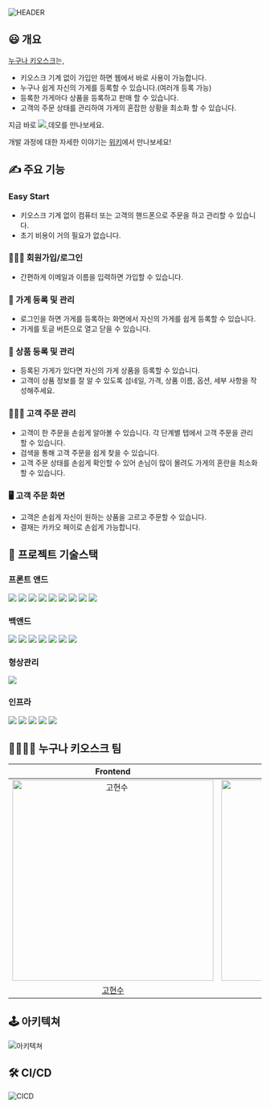 ![HEADER](https://user-images.githubusercontent.com/44064122/180398132-4a3d6328-f638-4d82-b4ab-22b1ae069af9.png)


## 😃 개요

[누구나 키오스크](https://www.everyonekiosk.com)는,

- 키오스크 기계 없이 가입만 하면 웹에서 바로 사용이 가능합니다.
- 누구나 쉽게 자신의 가게를 등록할 수 있습니다.(여러개 등록 가능)
- 등록한 가게마다 상품을 등록하고 판매 할 수 있습니다.
- 고객의 주문 상태를 관리하여 가게의 혼잡한 상황을 최소화 할 수 있습니다.

지금 바로
<a href="https://www.everyonekiosk.com">
<img src="https://img.shields.io/badge/누구나 키오스크-61DAFB?style=for-the-badge&logoColor=white" />
</a> 데모를 만나보세요.

개발 과정에 대한 자세한 이야기는 [위키](https://github.com/movie42/kiosk-frontend/wiki)에서 만나보세요!

## ✍️ 주요 기능

### Easy Start

- 키오스크 기계 없이 컴퓨터 또는 고객의 핸드폰으로 주문을 하고 관리할 수 있습니다.
- 초기 비용이 거의 필요가 없습니다.

### 🦸🏽‍♂️ 회원가입/로그인

- 간편하게 이메일과 이름을 입력하면 가입할 수 있습니다.

### 📇 가게 등록 및 관리

- 로그인을 하면 가게를 등록하는 화면에서 자신의 가게를 쉽게 등록할 수 있습니다.
- 가게를 토글 버튼으로 열고 닫을 수 있습니다.

### 🌽 상품 등록 및 관리

- 등록된 가게가 있다면 자신의 가게 상품을 등록할 수 있습니다.
- 고객이 상품 정보를 잘 알 수 있도록 섬네일, 가격, 상품 이름, 옵션, 세부 사항을 작성해주세요.

### 👨🏻‍🌾 고객 주문 관리

- 고객이 한 주문을 손쉽게 알아볼 수 있습니다. 각 단계별 텝에서 고객 주문을 관리 할 수 있습니다.
- 검색을 통해 고객 주문을 쉽게 찾을 수 있습니다.
- 고객 주문 상태를 손쉽게 확인할 수 있어 손님이 많이 몰려도 가게의 혼란을 최소화할 수 있습니다.

### 🖥 고객 주문 화면

- 고객은 손쉽게 자신이 원하는 상품을 고르고 주문할 수 있습니다.
- 결재는 카카오 페이로 손쉽게 가능합니다.

## 📀 프로젝트 기술스택

### 프론트 앤드

<img src="https://img.shields.io/badge/React-61DAFB?style=for-the-badge&logo=React&logoColor=white" />&nbsp;<img src="https://img.shields.io/badge/TypeScript-3178C6?style=for-the-badge&logo=TypeScript&logoColor=white" />
<img src="https://img.shields.io/badge/React Query-FF4154?style=for-the-badge&logo=React Query&logoColor=white" />&nbsp;<img src="https://img.shields.io/badge/Recoil-1414A0?style=for-the-badge&logo=Recoil&logoColor=white" />
<img src="https://img.shields.io/badge/FramerMotion-0055FF?style=for-the-badge&logo=Framer&logoColor=white" />&nbsp;<img src="https://img.shields.io/badge/StyledComponents-DB7093?style=for-the-badge&logo=Framer&logoColor=white" />&nbsp;<img src="https://img.shields.io/badge/Code gen-FAFAFA?style=for-the-badge&logo=Code gen&logoColor=white" />&nbsp;<img src="https://img.shields.io/badge/GraphQL-E10098?style=for-the-badge&logo=GraphQL&logoColor=white" />&nbsp;<img src="https://img.shields.io/badge/ReactHookForm-DB7093?style=for-the-badge&logo=ReactHookForm&logoColor=white" />

### 백앤드

<img src="https://img.shields.io/badge/NestJS-E0234E?style=for-the-badge&logo=NestJS&logoColor=white" />&nbsp;<img src="https://img.shields.io/badge/TypeScript-3178C6?style=for-the-badge&logo=TypeScript&logoColor=white" />&nbsp;<img src="https://img.shields.io/badge/jwt-3178C6?style=for-the-badge&logo=jwt&logoColor=white" />&nbsp;<img src="https://img.shields.io/badge/MySQL-4479A1?style=for-the-badge&logo=MySQL&logoColor=white" />&nbsp;<img src="https://img.shields.io/badge/GraphQL-E10098?style=for-the-badge&logo=GraphQL&logoColor=white" />&nbsp;<img src="https://img.shields.io/badge/Node.js 16.x-339933?style=for-the-badge&logo=Node.js&logoColor=white" />&nbsp;<img src="https://img.shields.io/badge/typeorm-262627?style=for-the-badge&logo=typeorm&logoColor=white" />

### 형상관리

<img src="https://img.shields.io/badge/Git-F05032?style=for-the-badge&logo=Git&logoColor=white">

### 인프라

<img src="https://img.shields.io/badge/Amazon EC2-FF9900?style=for-the-badge&logo=Amazon EC2&logoColor=white" />&nbsp;<img src="https://img.shields.io/badge/Amazon S3-569A31?style=for-the-badge&logo=Amazon S3&logoColor=white" />&nbsp;<img src="https://img.shields.io/badge/Ubuntu 20.x-E95420?style=for-the-badge&logo=Ubuntu&logoColor=white" />&nbsp;<img src="https://img.shields.io/badge/NGINX-009639?style=for-the-badge&logo=NGINX&logoColor=white" />&nbsp;<img src="https://img.shields.io/badge/GitHub Actions-2088FF?style=for-the-badge&logo=GitHub Actions&logoColor=white">

## 👨‍👩‍👧‍👧 누구나 키오스크 팀

|                                          Frontend                                          |                                          Frontend                                          |                                          Backend                                           |                                          Backend                                           |
| :----------------------------------------------------------------------------------------: | :----------------------------------------------------------------------------------------: | :----------------------------------------------------------------------------------------: | :----------------------------------------------------------------------------------------: |
| <img src="https://avatars.githubusercontent.com/u/44064122?v=4" width=400px alt="고현수"/> | <img src="https://avatars.githubusercontent.com/u/95143138?v=4" width=400px alt="조서연"/> | <img src="https://avatars.githubusercontent.com/u/39974627?v=4" width=400px alt="정선교"/> | <img src="https://avatars.githubusercontent.com/u/56436283?v=4" width=400px alt="조민수"/> |
|                            [고현수](https://github.com/movie42)                            |                            [조서연](https://github.com/sycho09)                            |                           [정선교](https://github.com/tjsry0466)                           |                          [조민수](https://github.com/minsoo0715)                           |

## 🕹 아키텍쳐
![아키텍쳐](https://user-images.githubusercontent.com/44064122/180215835-3dc96d91-f7cb-4638-ae55-4e851a4d481c.png)

## 🛠 CI/CD
![CICD](https://user-images.githubusercontent.com/44064122/180215824-6e7a9b14-f44f-493e-97c2-251092bb4769.png)

